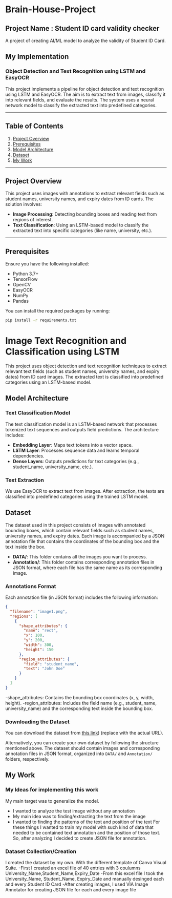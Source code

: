# Brain-House-Project
## Project Name : Student ID card validity checker
A project of creating AI/ML model to analyze the validity of Student ID Card.
## My Implementation
### **Object Detection and Text Recognition using LSTM and EasyOCR**

This project implements a pipeline for object detection and text recognition using LSTM and EasyOCR. The aim is to extract text from images, classify it into relevant fields, and evaluate the results. The system uses a neural network model to classify the extracted text into predefined categories.

---

## **Table of Contents**
1. [Project Overview](#project-overview)
2. [Prerequisites](#prerequisites)
3. [Model Architecture](#model-architecture)
4. [Dataset](#dataset)
5. [My Work](#my-work)


---

## **Project Overview**

This project uses images with annotations to extract relevant fields such as student names, university names, and expiry dates from ID cards. The solution involves:
- **Image Processing**: Detecting bounding boxes and reading text from regions of interest.
- **Text Classification**: Using an LSTM-based model to classify the extracted text into specific categories (like name, university, etc.).

---

## **Prerequisites**

Ensure you have the following installed:
- Python 3.7+
- TensorFlow
- OpenCV
- EasyOCR
- NumPy
- Pandas

You can install the required packages by running:

```bash
pip install -r requirements.txt
```
# **Image Text Recognition and Classification using LSTM**

This project uses object detection and text recognition techniques to extract relevant text fields (such as student names, university names, and expiry dates) from ID card images. The extracted text is classified into predefined categories using an LSTM-based model.

## **Model Architecture**

### **Text Classification Model**
The text classification model is an LSTM-based network that processes tokenized text sequences and outputs field predictions. The architecture includes:

- **Embedding Layer**: Maps text tokens into a vector space.
- **LSTM Layer**: Processes sequence data and learns temporal dependencies.
- **Dense Layers**: Outputs predictions for text categories (e.g., student_name, university_name, etc.).

### **Text Extraction**
We use EasyOCR to extract text from images. After extraction, the texts are classified into predefined categories using the trained LSTM model.

## **Dataset**

The dataset used in this project consists of images with annotated bounding boxes, which contain relevant fields such as student names, university names, and expiry dates. Each image is accompanied by a JSON annotation file that contains the coordinates of the bounding box and the text inside the box.


- **DATA/**: This folder contains all the images you want to process.
- **Annotation/**: This folder contains corresponding annotation files in JSON format, where each file has the same name as its corresponding image.

### **Annotations Format**

Each annotation file (in JSON format) includes the following information:

```json
{
  "filename": "image1.png",
  "regions": [
    {
      "shape_attributes": {
        "name": "rect",
        "x": 100,
        "y": 200,
        "width": 300,
        "height": 150
      },
      "region_attributes": {
        "field": "student_name",
        "text": "John Doe"
      }
    }
  ]
}
```
-shape_attributes: Contains the bounding box coordinates (x, y, width, height).
-region_attributes: Includes the field name (e.g., student_name, university_name) and the corresponding text inside the bounding box.

### **Downloading the Dataset**

You can download the dataset from [this link](https://github.com/T-ani/Brain-House-Project/tree/main/DATA)) (replace with the actual URL).

Alternatively, you can create your own dataset by following the structure mentioned above. The dataset should contain images and corresponding annotation files in JSON format, organized into `DATA/` and `Annotation/` folders, respectively.

## **My Work**
### My Ideas for implementing this work
My main target was to generalize the model.
- I wanted to analyze the test image without any annotation
- My main idea was to finding/extracting the text from the image
- I wanted to finding the patterns of the text and position of the text 
For these things I wanted to train my model with such kind of data that needed to be contained text annotation and the position of those text.
So, after analyzing I decided to create JSON file for annotation.

### Dataset Collection/Creation
I created the dataset by my own. With the different template of Canva Visual Suite.
-First I created an excel file of 40 entries with 3 coulumns University_Name,Student_Name,Expiry_Date
-From this excel file I took the University_Name, Student_Name, Expiry_Date and manually desinged each and every Student ID Card
-After creating images, I used VIA Image Annotator for creating JSON file for each and every image file

 

